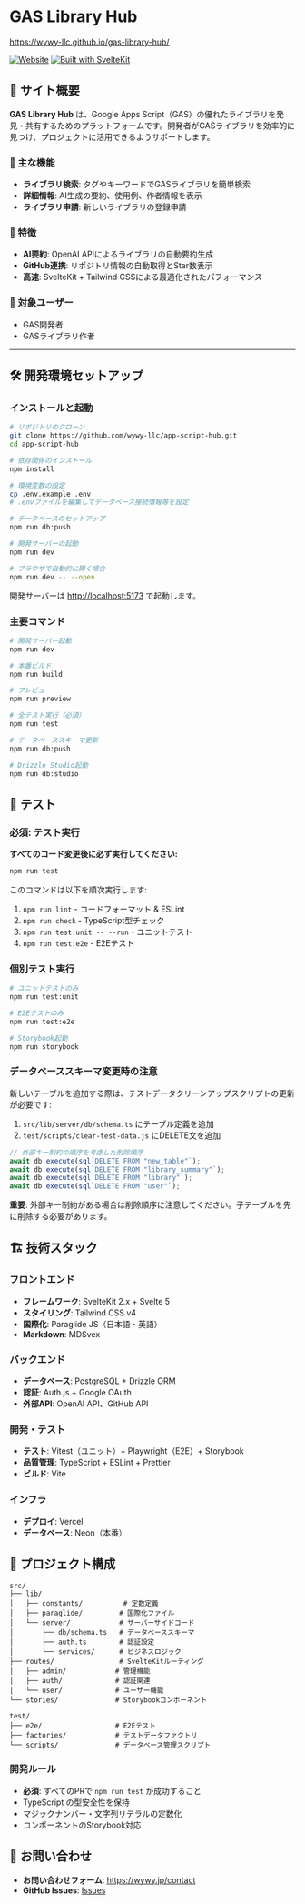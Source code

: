 # GAS Library Hub

https://wywy-llc.github.io/gas-library-hub/

[![Website](https://img.shields.io/badge/Website-Live-brightgreen)](https://appscripthub.com)
[![Built with SvelteKit](https://img.shields.io/badge/Built%20with-SvelteKit-ff3e00)](https://kit.svelte.dev/)

## 📖 サイト概要

**GAS Library Hub** は、Google Apps Script（GAS）の優れたライブラリを発見・共有するためのプラットフォームです。開発者がGASライブラリを効率的に見つけ、プロジェクトに活用できるようサポートします。

### 🎯 主な機能

- **ライブラリ検索**: タグやキーワードでGASライブラリを簡単検索
- **詳細情報**: AI生成の要約、使用例、作者情報を表示
- **ライブラリ申請**: 新しいライブラリの登録申請

### 🌟 特徴

- **AI要約**: OpenAI APIによるライブラリの自動要約生成
- **GitHub連携**: リポジトリ情報の自動取得とStar数表示
- **高速**: SvelteKit + Tailwind CSSによる最適化されたパフォーマンス

### 🚀 対象ユーザー

- GAS開発者
- GASライブラリ作者

---

## 🛠 開発環境セットアップ

### インストールと起動

```bash
# リポジトリのクローン
git clone https://github.com/wywy-llc/app-script-hub.git
cd app-script-hub

# 依存関係のインストール
npm install

# 環境変数の設定
cp .env.example .env
# .envファイルを編集してデータベース接続情報等を設定

# データベースのセットアップ
npm run db:push

# 開発サーバーの起動
npm run dev

# ブラウザで自動的に開く場合
npm run dev -- --open
```

開発サーバーは <http://localhost:5173> で起動します。

### 主要コマンド

```bash
# 開発サーバー起動
npm run dev

# 本番ビルド
npm run build

# プレビュー
npm run preview

# 全テスト実行（必須）
npm run test

# データベーススキーマ更新
npm run db:push

# Drizzle Studio起動
npm run db:studio
```

## 🧪 テスト

### 必須: テスト実行

**すべてのコード変更後に必ず実行してください:**

```bash
npm run test
```

このコマンドは以下を順次実行します:

1. `npm run lint` - コードフォーマット & ESLint
2. `npm run check` - TypeScript型チェック
3. `npm run test:unit -- --run` - ユニットテスト
4. `npm run test:e2e` - E2Eテスト

### 個別テスト実行

```bash
# ユニットテストのみ
npm run test:unit

# E2Eテストのみ
npm run test:e2e

# Storybook起動
npm run storybook
```

### データベーススキーマ変更時の注意

新しいテーブルを追加する際は、テストデータクリーンアップスクリプトの更新が必要です:

1. `src/lib/server/db/schema.ts` にテーブル定義を追加
2. `test/scripts/clear-test-data.js` にDELETE文を追加

```javascript
// 外部キー制約の順序を考慮した削除順序
await db.execute(sql`DELETE FROM "new_table"`);
await db.execute(sql`DELETE FROM "library_summary"`);
await db.execute(sql`DELETE FROM "library"`);
await db.execute(sql`DELETE FROM "user"`);
```

**重要**: 外部キー制約がある場合は削除順序に注意してください。子テーブルを先に削除する必要があります。

## 🏗 技術スタック

### フロントエンド

- **フレームワーク**: SvelteKit 2.x + Svelte 5
- **スタイリング**: Tailwind CSS v4
- **国際化**: Paraglide JS（日本語・英語）
- **Markdown**: MDSvex

### バックエンド

- **データベース**: PostgreSQL + Drizzle ORM
- **認証**: Auth.js + Google OAuth
- **外部API**: OpenAI API、GitHub API

### 開発・テスト

- **テスト**: Vitest（ユニット）+ Playwright（E2E）+ Storybook
- **品質管理**: TypeScript + ESLint + Prettier
- **ビルド**: Vite

### インフラ

- **デプロイ**: Vercel
- **データベース**: Neon（本番）

## 📁 プロジェクト構成

```text
src/
├── lib/
│   ├── constants/          # 定数定義
│   ├── paraglide/         # 国際化ファイル
│   └── server/            # サーバーサイドコード
│       ├── db/schema.ts   # データベーススキーマ
│       ├── auth.ts        # 認証設定
│       └── services/      # ビジネスロジック
├── routes/                # SvelteKitルーティング
│   ├── admin/            # 管理機能
│   ├── auth/             # 認証関連
│   └── user/             # ユーザー機能
└── stories/              # Storybookコンポーネント

test/
├── e2e/                  # E2Eテスト
├── factories/            # テストデータファクトリ
└── scripts/              # データベース管理スクリプト
```

### 開発ルール

- **必須**: すべてのPRで `npm run test` が成功すること
- TypeScript の型安全性を保持
- マジックナンバー・文字列リテラルの定数化
- コンポーネントのStorybook対応

## 📧 お問い合わせ

- **お問い合わせフォーム**: <https://wywy.jp/contact>
- **GitHub Issues**: [Issues](https://github.com/wywy-llc/app-script-hub/issues)
